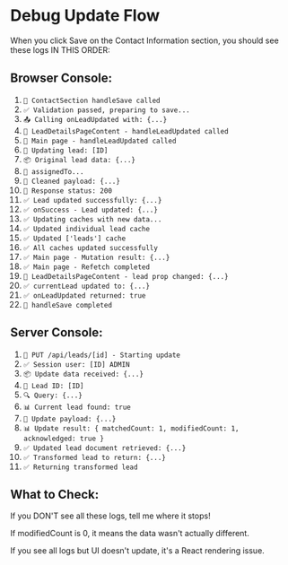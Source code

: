 # Debug Update Flow

When you click Save on the Contact Information section, you should see these logs IN THIS ORDER:

## Browser Console:

1. `💾 ContactSection handleSave called`
2. `✅ Validation passed, preparing to save...`
3. `📤 Calling onLeadUpdated with: {...}`
4. `🔄 LeadDetailsPageContent - handleLeadUpdated called`
5. `🔄 Main page - handleLeadUpdated called`
6. `🔄 Updating lead: [ID]`
7. `📦 Original lead data: {...}`
8. `📎 assignedTo...`
9. `🧹 Cleaned payload: {...}`
10. `📡 Response status: 200`
11. `✅ Lead updated successfully: {...}`
12. `✅ onSuccess - Lead updated: {...}`
13. `✅ Updating caches with new data...`
14. `✅ Updated individual lead cache`
15. `✅ Updated ['leads'] cache`
16. `✅ All caches updated successfully`
17. `✅ Main page - Mutation result: {...}`
18. `✅ Main page - Refetch completed`
19. `🔄 LeadDetailsPageContent - lead prop changed: {...}`
20. `✅ currentLead updated to: {...}`
21. `✅ onLeadUpdated returned: true`
22. `🏁 handleSave completed`

## Server Console:

1. `🔄 PUT /api/leads/[id] - Starting update`
2. `✅ Session user: [ID] ADMIN`
3. `📦 Update data received: {...}`
4. `🎯 Lead ID: [ID]`
5. `🔍 Query: {...}`
6. `📊 Current lead found: true`
7. `📝 Update payload: {...}`
8. `📊 Update result: { matchedCount: 1, modifiedCount: 1, acknowledged: true }`
9. `✅ Updated lead document retrieved: {...}`
10. `✅ Transformed lead to return: {...}`
11. `✅ Returning transformed lead`

## What to Check:

If you DON'T see all these logs, tell me where it stops!

If modifiedCount is 0, it means the data wasn't actually different.

If you see all logs but UI doesn't update, it's a React rendering issue.


